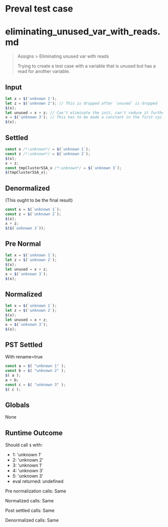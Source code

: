 # Preval test case

# eliminating_unused_var_with_reads.md

> Assigns > Eliminating unused var with reads
>
> Trying to create a test case with a variable that is unused but has a read for another variable.

## Input

`````js filename=intro
let x = $('unknown 1');
let z = $('unknown 2'); // This is dropped after `unused` is dropped
$(x);
let unused = x + z; // Can't eliminate the init, can't reduce it further, won't inline it. But the binding is unused so the decl is removed.
x = $('unknown 3'); // This has to be made a constant in the first cycle. The unused binding would be eliminated in the same cycle.
$(x);
`````

## Settled


`````js filename=intro
const x /*:unknown*/ = $(`unknown 1`);
const z /*:unknown*/ = $(`unknown 2`);
$(x);
x + z;
const tmpClusterSSA_x /*:unknown*/ = $(`unknown 3`);
$(tmpClusterSSA_x);
`````

## Denormalized
(This ought to be the final result)

`````js filename=intro
const x = $(`unknown 1`);
const z = $(`unknown 2`);
$(x);
x + z;
$($(`unknown 3`));
`````

## Pre Normal


`````js filename=intro
let x = $(`unknown 1`);
let z = $(`unknown 2`);
$(x);
let unused = x + z;
x = $(`unknown 3`);
$(x);
`````

## Normalized


`````js filename=intro
let x = $(`unknown 1`);
let z = $(`unknown 2`);
$(x);
let unused = x + z;
x = $(`unknown 3`);
$(x);
`````

## PST Settled
With rename=true

`````js filename=intro
const a = $( "unknown 1" );
const b = $( "unknown 2" );
$( a );
a + b;
const c = $( "unknown 3" );
$( c );
`````

## Globals

None

## Runtime Outcome

Should call `$` with:
 - 1: 'unknown 1'
 - 2: 'unknown 2'
 - 3: 'unknown 1'
 - 4: 'unknown 3'
 - 5: 'unknown 3'
 - eval returned: undefined

Pre normalization calls: Same

Normalized calls: Same

Post settled calls: Same

Denormalized calls: Same
